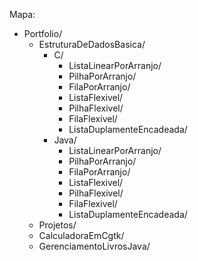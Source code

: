 

Mapa:
  - Portfolio/
    - EstruturaDeDadosBasica/
      - C/
        - ListaLinearPorArranjo/
        - PilhaPorArranjo/
        - FilaPorArranjo/
        - ListaFlexivel/
        - PilhaFlexivel/
        - FilaFlexivel/
        - ListaDuplamenteEncadeada/
      - Java/
        - ListaLinearPorArranjo/
        - PilhaPorArranjo/
        - FilaPorArranjo/
        - ListaFlexivel/
        - PilhaFlexivel/
        - FilaFlexivel/
        - ListaDuplamenteEncadeada/
     - Projetos/
      - CalculadoraEmCgtk/
      - GerenciamentoLivrosJava/
      
